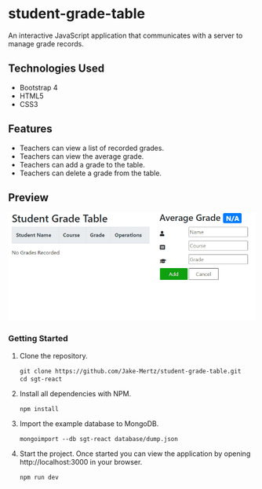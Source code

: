 # student-grade-table
An interactive JavaScript application that communicates with a server to manage grade records.

## Technologies Used

- Bootstrap 4
- HTML5
- CSS3

## Features

- Teachers can view a list of recorded grades.
- Teachers can view the average grade.
- Teachers can add a grade to the table.
- Teachers can delete a grade from the table.

## Preview

![SGT](student-grade-table1.gif)

### Getting Started

1. Clone the repository.

    ```shell
    git clone https://github.com/Jake-Mertz/student-grade-table.git
    cd sgt-react
    ```

1. Install all dependencies with NPM.

    ```shell
    npm install
    ```

1. Import the example database to MongoDB.

    ```shell
    mongoimport --db sgt-react database/dump.json
    ```

1. Start the project. Once started you can view the application by opening http://localhost:3000 in your browser.

    ```shell
    npm run dev
    ```
